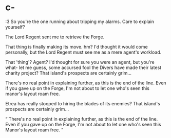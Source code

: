 # c-

:3
So you're the one running about tripping my alarms. Care to explain yourself?

The Lord Regent sent me to retrieve the Forge.

That thing is finally making its move. hm? I'd thought it would come personally, but the Lord Regent must see me as a mere agent's workload.

That 'thing'? Agent?
I'd thought for sure you were an agent, but you're what- let me guess, some accursed fool the Divers have made their latest charity project? That island's prospects are certainly grim...

There's no real point in explaining further, as this is the end of the line. Even if you gave up on the Forge, I'm not about to let one who's seen this manor's layout roam free.

Etrea has really stooped to hiring the blades of its enemies? That island's prospects are certainly grim...

“ There's no real point in explaining further, as this is the end of the line. Even if you gave up on the Forge, I'm not about to let one who's seen this Manor's layout roam free. ”
